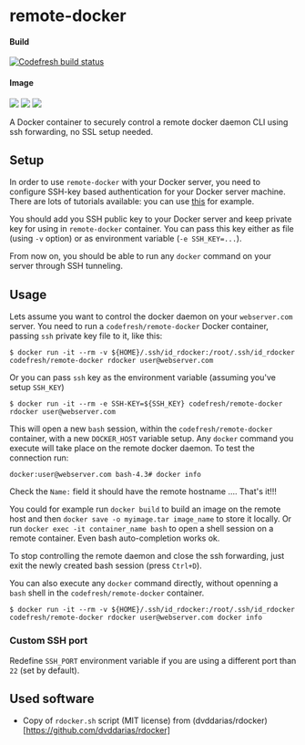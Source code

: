 # remote-docker

#### Build
[![Codefresh build status]( https://g.codefresh.io/api/badges/build?repoOwner=codefresh-io&repoName=remote-docker&branch=master&pipelineName=remote-docker&accountName=codefresh-inc&type=cf-2)]( https://g.codefresh.io/repositories/codefresh-io/remote-docker/builds?filter=trigger:build;branch:master;service:58b405b7a6eaef0100345945~remote-docker)

#### Image
[![](https://images.microbadger.com/badges/image/codefresh/remote-docker.svg)](http://microbadger.com/images/codefresh/remote-docker) [![](https://images.microbadger.com/badges/version/codefresh/remote-docker.svg)](http://microbadger.com/images/codefresh/remote-docker) [![](https://images.microbadger.com/badges/commit/codefresh/remote-docker.svg)](http://microbadger.com/images/codefresh/remote-docker) 

A Docker container to securely control a remote docker daemon CLI using ssh forwarding, no SSL setup needed.

## Setup

In order to use `remote-docker` with your Docker server, you need to configure SSH-key based authentication for your Docker server machine. There are lots of tutorials available: you can use [this](https://www.digitalocean.com/community/tutorials/how-to-configure-ssh-key-based-authentication-on-a-linux-server) for example.

You should add you SSH public key to your Docker server and keep private key for using in `remote-docker` container. You can pass this key either as file (using `-v` option) or as environment variable (`-e SSH_KEY=...`). 

From now on, you should be able to run any `docker` command on your server through SSH tunneling. 

## Usage

Lets assume you want to control the docker daemon on your `webserver.com` server. You need to run a `codefresh/remote-docker` Docker container, passing `ssh` private key file to it, like this:

    $ docker run -it --rm -v ${HOME}/.ssh/id_rdocker:/root/.ssh/id_rdocker codefresh/remote-docker rdocker user@webserver.com

Or you can pass `ssh` key as the environment variable (assuming you've setup `SSH_KEY`)

    $ docker run -it --rm -e SSH-KEY=${SSH_KEY} codefresh/remote-docker rdocker user@webserver.com

This will open a new `bash` session, within the `codefresh/remote-docker` container, with a new `DOCKER_HOST` variable setup. Any `docker` command you execute will take place on the remote docker daemon.
To test the connection run:

    docker:user@webserver.com bash-4.3# docker info

Check the `Name:` field it should have the remote hostname .... That's it!!!

You could for example run `docker build` to build an image on the remote host and then `docker save -o myimage.tar image_name` to store it locally.
Or run `docker exec -it container_name bash` to open a shell session on a remote container. Even bash auto-completion works ok.

To stop controlling the remote daemon and close the ssh forwarding, just exit the newly created bash session (press `Ctrl+D`).

You can also execute any `docker` command directly, without openning a `bash` shell in the `codefresh/remote-docker` container.

    $ docker run -it --rm -v ${HOME}/.ssh/id_rdocker:/root/.ssh/id_rdocker codefresh/remote-docker rdocker user@webserver.com docker info

### Custom SSH port

Redefine `SSH_PORT` environment variable if you are using a different port than `22` (set by default).

## Used software

- Copy of `rdocker.sh` script (MIT license) from (dvddarias/rdocker)[https://github.com/dvddarias/rdocker]
